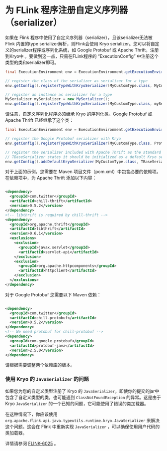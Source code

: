 # 为 FLink 程序注册自定义序列器（serializer）

<!--
Licensed to the Apache Software Foundation (ASF) under one
or more contributor license agreements.  See the NOTICE file
distributed with this work for additional information
regarding copyright ownership.  The ASF licenses this file
to you under the Apache License, Version 2.0 (the
"License"); you may not use this file except in compliance
with the License.  You may obtain a copy of the License at

  http://www.apache.org/licenses/LICENSE-2.0


Unless required by applicable law or agreed to in writing,
software distributed under the License is distributed on an
"AS IS" BASIS, WITHOUT WARRANTIES OR CONDITIONS OF ANY
KIND, either express or implied.  See the License for the
specific language governing permissions and limitations
under the License.
-->

如果在 Flink 程序中使用了自定义序列器（serializer），且该serializer无法被 Flink 内置的type serializer解析，则Flink会使用 Kryo serializer。您可以将自定义的serializer程序或序列化系统，如 Google Protobuf 或 Apache Thrift，注册到Kryo中 。要做到这一点，只需在FLink程序的 “ExecutionConfig” 中注册这个类型的类和serializer即可。

```java
final ExecutionEnvironment env = ExecutionEnvironment.getExecutionEnvironment();

// register the class of the serializer as serializer for a type
env.getConfig().registerTypeWithKryoSerializer(MyCustomType.class, MyCustomSerializer.class);

// register an instance as serializer for a type
MySerializer mySerializer = new MySerializer();
env.getConfig().registerTypeWithKryoSerializer(MyCustomType.class, mySerializer);
```

请注意，自定义序列化程序必须继承 Kryo 的序列化类。Google Protobuf 或Apache Thrift 已经继承了这个类：

```java
final ExecutionEnvironment env = ExecutionEnvironment.getExecutionEnvironment();

// register the Google Protobuf serializer with Kryo
env.getConfig().registerTypeWithKryoSerializer(MyCustomType.class, ProtobufSerializer.class);

// register the serializer included with Apache Thrift as the standard serializer
// TBaseSerializer states it should be initialized as a default Kryo serializer
env.getConfig().addDefaultKryoSerializer(MyCustomType.class, TBaseSerializer.class);
```

对于上面的示例，您需要在 Maven 项目文件（pom.xml）中包含必要的依赖项。在依赖项中，为 Apache Thrift 添加以下内容： 

```xml

<dependency>
  <groupId>com.twitter</groupId>
  <artifactId>chill-thrift</artifactId>
  <version>0.5.2</version>
</dependency>
<!-- libthrift is required by chill-thrift -->
<dependency>
  <groupId>org.apache.thrift</groupId>
  <artifactId>libthrift</artifactId>
  <version>0.6.1</version>
  <exclusions>
    <exclusion>
      <groupId>javax.servlet</groupId>
      <artifactId>servlet-api</artifactId>
    </exclusion>
    <exclusion>
      <groupId>org.apache.httpcomponents</groupId>
      <artifactId>httpclient</artifactId>
    </exclusion>
  </exclusions>
</dependency>

```

对于 Google Protobuf 您需要以下 Maven 依赖：

```xml

<dependency>
  <groupId>com.twitter</groupId>
  <artifactId>chill-protobuf</artifactId>
  <version>0.5.2</version>
</dependency>
<!-- We need protobuf for chill-protobuf -->
<dependency>
  <groupId>com.google.protobuf</groupId>
  <artifactId>protobuf-java</artifactId>
  <version>2.5.0</version>
</dependency>

```

请根据需要调整两个依赖库的版本。

### 使用 Kryo 的 `JavaSerializer` 的问题

如果您为您的自定义类型注册了 Kryo 的 `JavaSerializer`，即使你的提交的jar中包含了自定义类型的类，也可能遇到 `ClassNotFoundException` 的异常。这是由于 Kryo `JavaSerializer` 的一个已知的问题，它可能使用了错误的类加载器。

在这种情况下，你应该使用 `org.apache.flink.api.java.typeutils.runtime.kryo.JavaSerializer` 来解决这个问题。这会在 Flink 中重新实现 `JavaSerializer` ，可以确保使用用户代码的类加载器。

详情请参阅 [FLINK-6025](https://issues.apache.org/jira/browse/FLINK-6025) 。

